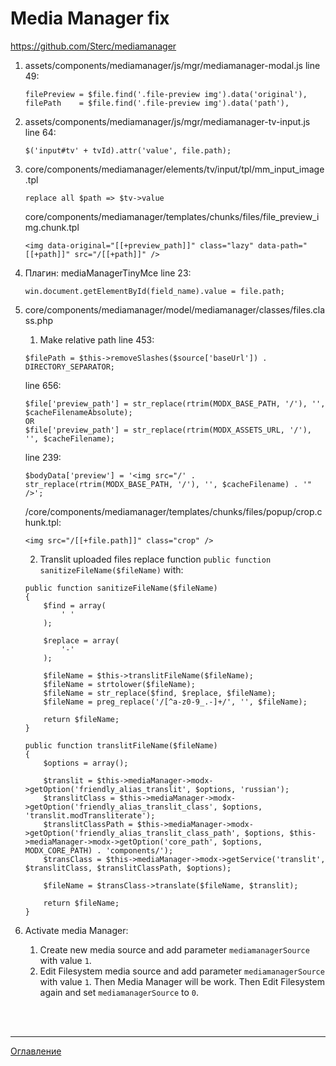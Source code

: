 # Media Manager fix
https://github.com/Sterc/mediamanager

1. assets/components/mediamanager/js/mgr/mediamanager-modal.js
	line 49:
	```
	filePreview = $file.find('.file-preview img').data('original'),
	filePath    = $file.find('.file-preview img').data('path'),
	```

2. assets/components/mediamanager/js/mgr/mediamanager-tv-input.js
	line 64:
	```
	$('input#tv' + tvId).attr('value', file.path);
	```

3. core/components/mediamanager/elements/tv/input/tpl/mm_input_image.tpl
	```
	replace all $path => $tv->value
	```

	core/components/mediamanager/templates/chunks/files/file_preview_img.chunk.tpl
	```
	<img data-original="[[+preview_path]]" class="lazy" data-path="[[+path]]" src="/[[+path]]" />
	```

4. Плагин: mediaManagerTinyMce
	line 23:
	```
	win.document.getElementById(field_name).value = file.path;
	```

5. core/components/mediamanager/model/mediamanager/classes/files.class.php

	1) Make relative path
	 line 453:
	 ```
	 $filePath = $this->removeSlashes($source['baseUrl']) . DIRECTORY_SEPARATOR;
	 ```

	 line 656:
	 ```
	 $file['preview_path'] = str_replace(rtrim(MODX_BASE_PATH, '/'), '', $cacheFilenameAbsolute);
	 OR
	 $file['preview_path'] = str_replace(rtrim(MODX_ASSETS_URL, '/'), '', $cacheFilename);
	 ```

	line 239:
	```
	$bodyData['preview'] = '<img src="/' . str_replace(rtrim(MODX_BASE_PATH, '/'), '', $cacheFilename) . '" />';
	```

	/core/components/mediamanager/templates/chunks/files/popup/crop.chunk.tpl:
	```
	<img src="/[[+file.path]]" class="crop" />
	```

	2) Translit uploaded files
	replace function `public function sanitizeFileName($fileName)` with:

	```
	public function sanitizeFileName($fileName)
    {
        $find = array(
            ' '
        );

        $replace = array(
            '-'
        );

        $fileName = $this->translitFileName($fileName);
        $fileName = strtolower($fileName);
        $fileName = str_replace($find, $replace, $fileName);
        $fileName = preg_replace('/[^a-z0-9_.-]+/', '', $fileName);

        return $fileName;
    }

    public function translitFileName($fileName)
    {
        $options = array();

        $translit = $this->mediaManager->modx->getOption('friendly_alias_translit', $options, 'russian');
        $translitClass = $this->mediaManager->modx->getOption('friendly_alias_translit_class', $options, 'translit.modTransliterate');
        $translitClassPath = $this->mediaManager->modx->getOption('friendly_alias_translit_class_path', $options, $this->mediaManager->modx->getOption('core_path', $options, MODX_CORE_PATH) . 'components/');
        $transClass = $this->mediaManager->modx->getService('translit', $translitClass, $translitClassPath, $options);
        
        $fileName = $transClass->translate($fileName, $translit);

        return $fileName;
    }
    ```

6. Activate media Manager:
	1) Create new media source and add parameter `mediamanagerSource` with value `1`.
	2) Edit Filesystem media source and add parameter `mediamanagerSource` with value `1`. Then Media Manager will be work. Then Edit Filesystem again and set `mediamanagerSource` to `0`.



<br>
<br>

---
[Оглавление](https://github.com/LexDonowan/DevTips/blob/main/ModxRecipes/README.md)

